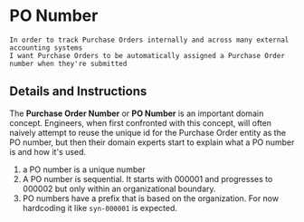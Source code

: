 # PO Number

```
In order to track Purchase Orders internally and across many external accounting systems
I want Purchase Orders to be automatically assigned a Purchase Order number when they're submitted
```

## Details and Instructions

The **Purchase Order Number** or **PO Number** is an important domain concept. Engineers, when first confronted with this concept, will often naively attempt to reuse the unique id for the Purchase Order entity as the PO number, but then their domain experts start to explain what a PO number is and how it's used.

1. a PO number is a unique number
1. A PO number is sequential. It starts with 000001 and progresses to 000002
   but only within an organizational boundary.
1. PO numbers have a prefix that is based on the organization. For now hardcoding it like `syn-000001` is expected.
